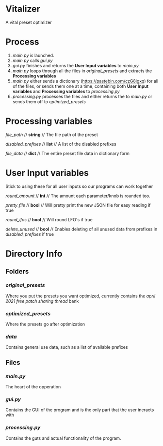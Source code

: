 # Vitalizer

A vital preset optimizer

# Process

1. _main.py_ is launched.
2. _main.py_ calls _gui.py_
3. _gui.py_ finishes and returns the **User Input variables** to _main.py_
4. _main.py_ loops through all the files in _original_presets_ and extracts the **Processing variables**
5. _main.py_ either sends a dictionary (https://pastebin.com/czG8igxq) for all of the files, or sends them one at a time, containing both **User Input variables** and **Processing variables** to _processing.py_
6. _processing.py_ processes the files and either returns the to _main.py_ or sends them off to _optimized_presets_

# Processing variables

_file_path_ // __string__ // The file path of the preset

_disabled_prefixes_ // __list__ // A list of the disabled prefixes

_file_data_ // __dict__ // The entire preset file data in dictionary form

# User Input variables

Stick to using these for all user inputs so our programs can work together

_round_amount_ // __int__ // The amount each parameter/knob is rounded too.

_pretty_file_ // __bool__ // Will pretty print the new JSON file for easy reading if true

_round_lfos_ //  __bool__ // Will round LFO's if true

_delete_unused_ // __bool__ // Enables deleting of all unused data from prefixes in _disabled_prefixes_ if true

# Directory Info

## Folders

### _original_presets_ 

Where you put the presets you want optimized, currently contains the _april 2021 free patch sharing thread_ bank

### _optimized_presets_

Where the presets go after optimization

### _data_

Contains general use data, such as a list of available prefixes

## Files

### _main.py_

The heart of the opperation

### _gui.py_

Contains the GUI of the program and is the only part that the user ineracts with

### _processing.py_

Contains the guts and actual functionality of the program.
